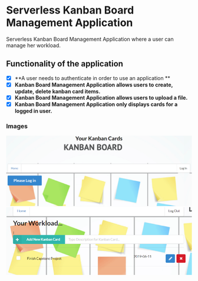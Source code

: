 # Serverless Kanban Board Management Application

Serverless Kanban Board Management Application where a user can manage her workload.

## Functionality of the application

- [x] **A user needs to authenticate in order to use an application **
- [x] **Kanban Board Management Application allows users to create, update, delete kanban card items.**
- [x] **Kanban Board Management Application allows users to upload a file.**
- [x] **Kanban Board Management Application only displays cards for a logged in user.**

### Images

![login screen](https://github.com/zmarozas/aws_capstone/blob/main/screens/login.PNG?raw=true)
![created card](https://github.com/zmarozas/aws_capstone/blob/main/screens/created_item.PNG?raw=true)
